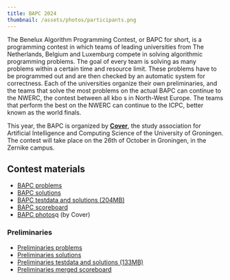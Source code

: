 ```yaml
---
title: BAPC 2024
thumbnail: /assets/photos/participants.png
---
```


The Benelux Algorithm Programming Contest, or BAPC for short, is a programming contest in which teams of leading universities from The Netherlands, Belgium and Luxemburg compete in solving algorithmic programming problems. The goal of every team is solving as many problems within a certain time and resource limit. These problems have to be programmed out and are then checked by an automatic system for correctness. Each of the universities organize their own preliminaries, and the teams that solve the most problems on the actual BAPC can continue to the NWERC, the contest between all kbo s in North-West Europe. The teams that perform the best on the NWERC can continue to the ICPC, better known as the world finals.

This year, the BAPC is organized by [**Cover**](https://svcover.nl/), the study association for Artificial Intelligence and Computing Science of the University of Groningen. The contest will take place on the 26th of October in Groningen, in the Zernike campus.

## Contest materials

- [BAPC problems](/bapc/problemset.pdf)
- [BAPC solutions](/bapc/solutions.pdf)
- [BAPC testdata and solutions (204MB)][bapc-zip]
- [BAPC scoreboard](/scoreboard/index.html)
- [BAPC photos](https://svcover.nl/photos/1603)q (by Cover)

### Preliminaries

- [Preliminaries problems](/prelims/contest.pdf)
- [Preliminaries solutions](/prelims/solutions.pdf)
- [Preliminaries testdata and solutions (133MB)][prelim-zip]
- [Preliminaries merged scoreboard](/prelims/merged-scoreboard/index.html)

[bapc-zip]: https://github.com/Fully-Connected-Graph/BAPC-2024/raw/refs/heads/main/public/bapc/solutions.zip?download=
[prelim-zip]: https://github.com/Fully-Connected-Graph/BAPC-2024/raw/refs/heads/main/public/prelims/prelims.zip?download=

